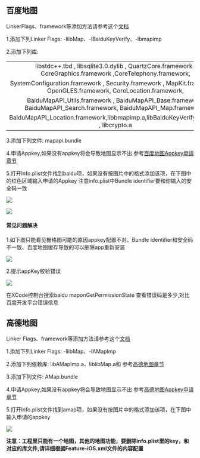 ## 百度地图

LinkerFlags、framework等添加方法请参考这个[文档](/5PlusDocs/usemodule/iOSModuleConfig/common.md)

1.添加下列Linker Flags:  -llibMap、-lBaiduKeyVerify、-lbmapimp

2.添加下列库: 

| | 
| :-------: | 
| libstdc++.tbd , libsqlite3.0.dylib , QuartzCore.framework , CoreGraphics.framework ,CoreTelephony.framework,| 
|SystemConfiguration.framework , Security.framework , MapKit.framework , OpenGLES.framework, CoreLocation.framework,|
|BaiduMapAPI_Utils.framework , BaiduMapAPI_Base.framework, BaiduMapAPI_Search.framework, BaiduMapAPI_Map.framework,|
|BaiduMapAPI_Location.framework,libbmapimp.a,libBaiduKeyVerify.a,libssl.a , libcrypto.a| 

3.添加下列文件: mapapi.bundle

4.申请Appkey,如果没有appkey将会导致地图显示不出
 参考[百度地图Appkey申请章节](http://ask.dcloud.net.cn/article/29)

5.打开Info.plist文件找到baidu项，如果没有按图片中的格式添加该项，在下图中的红色区域输入申请的Appkey
注意info.plist中Bundle identifier要和你输入的安全码一致

![](https://img.cdn.aliyun.dcloud.net.cn/nativedocs/5SDKiOS/map/1153.png)

![](https://img.cdn.aliyun.dcloud.net.cn/nativedocs/5SDKiOS/map/2460.png)


#### 常见问题解决
1.如下图只能看见栅格图可能的原因appkey配置不对、Bundle identifier和安全码不一致、百度地图缓存导致的可以删除app重新安装

![](https://img.cdn.aliyun.dcloud.net.cn/nativedocs/5SDKiOS/map/2461.png)


2.提示appKey校验错误

![](https://img.cdn.aliyun.dcloud.net.cn/nativedocs/5SDKiOS/map/5178.png)

在XCode控制台搜索baidu maponGetPermissionState 查看错误码是多少,对比百度开发平台错误信息


## 高德地图

Linker Flags、framework等添加方法请参考这个[文档](/5PlusDocs/usemodule/iOSModuleConfig/common.md)

1.添加下列Linker Flags:  -llibMap、-lAMapImp

2.添加下列依赖库:
  libAMapImp.a、liblibMap.a和
   参考[高德地图章节](http://lbs.amap.com/api/ios-sdk/guide/create-project/manual-configuration)

3.添加下列文件: AMap.bundle

4.申请Appkey,如果没有appkey将会导致地图显示不出
 参考[高德地图Appkey申请章节](http://lbs.amap.com/api/ios-sdk/guide/create-project/get-key)

5.打开Info.plist文件找到amap项，如果没有按图片中的格式添加该项，在下图中输入申请的appkey
   
![](https://img.cdn.aliyun.dcloud.net.cn/nativedocs/5SDKiOS/map/28806.png)

**注意：工程里只能有一个地图，其他的地图功能，要删除info.plist里的key，和对应的库文件,请详细根据Feature-iOS.xml文件的内容配置**

